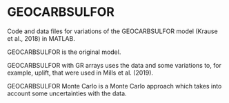 # GEOCARBSULFOR
Code and data files for variations of the GEOCARBSULFOR model (Krause et al., 2018) in MATLAB.

GEOCARBSULFOR is the original model.

GEOCARBSULFOR with GR arrays uses the data and some variations to, for example, uplift, that were used in Mills et al. (2019).

GEOCARBSULFOR Monte Carlo is a Monte Carlo approach which takes into account some uncertainties with the data.
